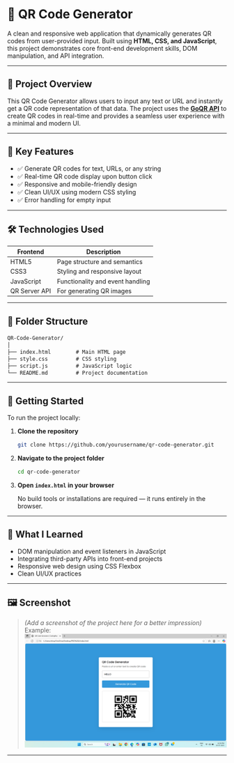 # 🔳 QR Code Generator

A clean and responsive web application that dynamically generates QR codes from user-provided input. Built using **HTML, CSS, and JavaScript**, this project demonstrates core front-end development skills, DOM manipulation, and API integration.

---

## 📌 Project Overview

This QR Code Generator allows users to input any text or URL and instantly get a QR code representation of that data. The project uses the **[GoQR API](https://goqr.me/api/doc/)** to create QR codes in real-time and provides a seamless user experience with a minimal and modern UI.

---

## 🎯 Key Features

- ✅ Generate QR codes for text, URLs, or any string  
- ✅ Real-time QR code display upon button click  
- ✅ Responsive and mobile-friendly design  
- ✅ Clean UI/UX using modern CSS styling  
- ✅ Error handling for empty input  

---

## 🛠️ Technologies Used

| Frontend      | Description                    |
|---------------|--------------------------------|
| HTML5         | Page structure and semantics   |
| CSS3          | Styling and responsive layout  |
| JavaScript    | Functionality and event handling |
| QR Server API | For generating QR images       |

---

## 📂 Folder Structure

```
QR-Code-Generator/
│
├── index.html        # Main HTML page
├── style.css         # CSS styling
├── script.js         # JavaScript logic
└── README.md         # Project documentation
```

---

## 🚀 Getting Started

To run the project locally:

1. **Clone the repository**
   ```bash
   git clone https://github.com/yourusername/qr-code-generator.git
   ```
2. **Navigate to the project folder**
   ```bash
   cd qr-code-generator
   ```
3. **Open `index.html` in your browser**

   No build tools or installations are required — it runs entirely in the browser.

---

## 🧠 What I Learned

- DOM manipulation and event listeners in JavaScript  
- Integrating third-party APIs into front-end projects  
- Responsive web design using CSS Flexbox  
- Clean UI/UX practices  

---

## 🖼️ Screenshot

> *(Add a screenshot of the project here for a better impression)*  
> Example:  
> ![QR Code Generator UI](screenshot.png)

---

